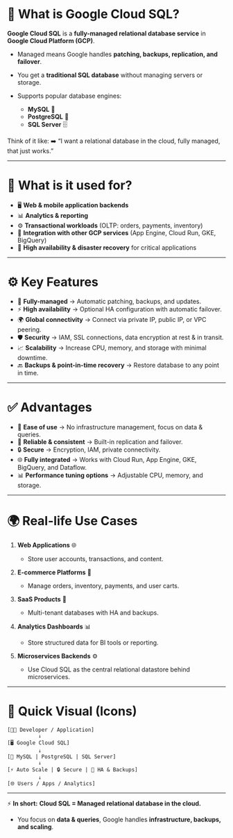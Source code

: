 # 🚀 What is Google Cloud SQL?

**Google Cloud SQL** is a **fully-managed relational database service** in **Google Cloud Platform (GCP)**.

* Managed means Google handles **patching, backups, replication, and failover**.
* You get a **traditional SQL database** without managing servers or storage.
* Supports popular database engines:

  * **MySQL** 🐬
  * **PostgreSQL** 🐘
  * **SQL Server** 🗄️

Think of it like:
➡️ “I want a relational database in the cloud, fully managed, that just works.”

---

# 🎯 What is it used for?

* 🖥️ **Web & mobile application backends**
* 📊 **Analytics & reporting**
* ⚙️ **Transactional workloads** (OLTP: orders, payments, inventory)
* 🧩 **Integration with other GCP services** (App Engine, Cloud Run, GKE, BigQuery)
* 🔄 **High availability & disaster recovery** for critical applications

---

# ⚙️ Key Features

* 🔄 **Fully-managed** → Automatic patching, backups, and updates.
* ⚡ **High availability** → Optional HA configuration with automatic failover.
* 🌍 **Global connectivity** → Connect via private IP, public IP, or VPC peering.
* 🛡️ **Security** → IAM, SSL connections, data encryption at rest & in transit.
* 📈 **Scalability** → Increase CPU, memory, and storage with minimal downtime.
* 🔙 **Backups & point-in-time recovery** → Restore database to any point in time.

---

# ✅ Advantages

* 🚀 **Ease of use** → No infrastructure management, focus on data & queries.
* 💾 **Reliable & consistent** → Built-in replication and failover.
* 🔒 **Secure** → Encryption, IAM, private connectivity.
* 🌐 **Fully integrated** → Works with Cloud Run, App Engine, GKE, BigQuery, and Dataflow.
* 📊 **Performance tuning options** → Adjustable CPU, memory, and storage.

---

# 🌍 Real-life Use Cases

1. **Web Applications** 🌐

   * Store user accounts, transactions, and content.

2. **E-commerce Platforms** 🛒

   * Manage orders, inventory, payments, and user carts.

3. **SaaS Products** 🧩

   * Multi-tenant databases with HA and backups.

4. **Analytics Dashboards** 📊

   * Store structured data for BI tools or reporting.

5. **Microservices Backends** ⚙️

   * Use Cloud SQL as the central relational datastore behind microservices.

---

# 🔄 Quick Visual (Icons)

```
[👨‍💻 Developer / Application] 
          ↓
[🖥️ Google Cloud SQL] 
          ↓
[💾 MySQL | PostgreSQL | SQL Server] 
          ↓
[⚡ Auto Scale | 🔒 Secure | 🔄 HA & Backups] 
          ↓
[🌐 Users / Apps / Analytics]
```

---

⚡ **In short:**
**Cloud SQL = Managed relational database in the cloud.**

* You focus on **data & queries**, Google handles **infrastructure, backups, and scaling**.
